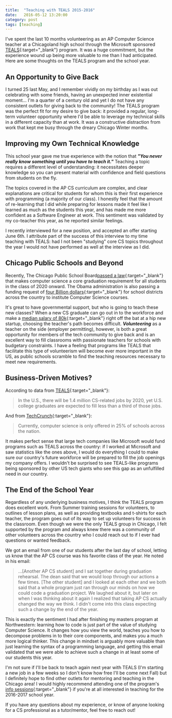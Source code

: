 ```yaml
---
title:  "Teaching with TEALS 2015-2016"
date:   2016-05-12 13:20:00
category: post
tags: [teaching]
---
```


I've spent the last 10 months volunteering as an AP Computer Science teacher at a Chicagoland high school through the Microsoft sponsored [TEALS][TEALS]{:target="_blank"} program. It was a huge commitment, but the experience wound up being more valuable to me than I had anticipated. Here are some thoughts on the TEALS program and the school year.

## An Opportunity to Give Back

I turned 25 last May, and I remember vividly on my birthday as I was out celebrating with some friends, having an unexpected inner existential moment... I'm a quarter of a century old and yet I do not have any consistent outlets for giving back to the community! The TEALS program was the perfect fit for my desire to give back: it provided a regular, long-term volunteer opportunity where I'd be able to leverage my technical skills in a different capacity than at work. It was a constructive distraction from work that kept me busy through the dreary Chicago Winter months.

## Improving my Own Technical Knowledge

This school year gave me true experience with the notion that ***"You never really know something until you have to teach it."*** Teaching a topic requires a different level of understanding: it necessitates deeper knowledge so you can present material with confidence and field questions from students on the fly.

The topics covered in the AP CS curriculum are complex, and clear explanations are critical for students for whom this is their first experience with programming (a majority of our class). I honestly feel that the amount of re-learning that I did while preparing for lessons made it feel like I learned as much as the students this year, and has made me more confident as a Software Engineer at work. This sentiment was validated by my co-teacher this year, as he reported similar feelings.

I recently interviewed for a new position, and accepted an offer starting June 6th. I attribute part of the success of this interview to my time teaching with TEALS: had I not been "studying" core CS topics throughout the year I would not have performed as well at the interview as I did.

## Chicago Public Schools and Beyond

Recently, The Chicago Public School Board[passed a law][CS4ALL]{:target="_blank"} that makes computer science a core graduation requirement for all students in the class of 2020 onward. The Obama administration is also passing a funding request of [four Billion dollars][Obama]{:target="_blank"} for school districts across the country to institute Computer Science courses.

It's great to have governmental support, but who is going to teach these new classes? When a new CS graduate can go out in to the workforce and make a [median salary of 80k][payscale]{:target="_blank"} right off the bat at a hip new startup, choosing the teacher's path becomes difficult. ***Volunteering*** as a teacher on the side (employer permitting), however, is both a great opportunity for members of the tech community to give back and is an excellent way to fill classrooms with passionate teachers for schools with budgetary constraints. I have a feeling that programs like TEALS that facilitate this type of volunteerism will become ever more important in the US, as public schools scramble to find the teaching resources necessary to meet new requirements.

## Business-Driven Motives?

According to data from [TEALS][about]{:target="_blank"}:

> In the U.S., there will be 1.4 million CS-related jobs by 2020, yet U.S. college graduates are expected to fill less than a third of those jobs.

And from [TechCrunch][CS4ALL]{:target="_blank"}:

> Currently, computer science is only offered in 25% of schools across the nation.

It makes perfect sense that large tech companies like Microsoft would fund programs such as TEALS across the country: if I worked at Microsoft and saw statistics like the ones above, I would do everything I could to make sure our country's future workforce will be prepared to fill the job openings my company offers. I wouldn't be surprised to see TEALS-like programs being sponsored by other US tech giants who see this gap as an unfulfilled need in our country.

## The End of the School Year

Regardless of any underlying business motives, I think the TEALS program does excellent work. From Summer training sessions for volunteers, to outlines of lesson plans, as well as providing textbooks and t-shirts for each teacher, the program goes out of its way to set up volunteers for success in the classroom. Even though we were the only TEALS group in Chicago, I felt supported by the program and always knew there was a community of other volunteers across the country who I could reach out to if I ever had questions or wanted feedback.

We got an email from one of our students after the last day of school, letting us know that the AP CS course was his favorite class of the year. He noted in his email:

> ...[Another AP CS student] and I sat together during graduation rehearsal. The dean said that we would loop through our actions a few times. [The other student] and I looked at each other and we both said that a whole program just ran through our minds on how we could code a graduation project. We laughed about it, but later on when I was thinking about it again I realized that taking AP CS actually changed the way we think. I didn't come into this class expecting such a change by the end of the year.

This is exactly the sentiment I had after finishing my masters program at Northwestern: learning how to code is just part of the value of studying Computer Science. It changes how you view the world, teaches you how to decompose problems in to their core components, and makes you a much more logical thinker. This change in mindset is arguably more valuable than just learning the syntax of a programming language, and getting this email validated that we were able to achieve such a change in at least some of our students this year.

I'm not sure if I'll be back to teach again next year with TEALS (I'm starting a new job in a few weeks so I don't know how free I'll be come next Fall) but I definitely hope to find other outlets for mentoring and teaching in the Chicago area! I would highly recommend attending one of the program's [info sessions][info]{:target="_blank"} if you're at all interested in teaching for the 2016-2017 school year.

If you have any questions about my experience, or know of anyone looking for a CS professional as a tutor/mentor, feel free to reach out!

[TEALS]: https://www.tealsk12.org/
[CS4ALL]: http://techcrunch.com/2016/02/24/computer-science-is-now-a-high-school-graduation-requirement-in-chicagos-public-school-district/
[Obama]: https://www.whitehouse.gov/blog/2016/01/30/computer-science-all
[payscale]: http://www.payscale.com/research/US/Job=Software_Engineer/Salary
[about]: https://www.tealsk12.org/about/
[info]: https://www.tealsk12.org/volunteers/informational/
